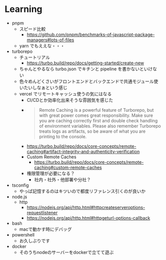 # Learning

- pnpm
  - スピード比較
    - https://github.com/pnpm/benchmarks-of-javascript-package-managers#lots-of-files
  - yarn でもええな・・・
- turborepo
  - チュートリアル
    - https://turbo.build/repo/docs/getting-started/create-new
  - ちゃんとやるなら turbo.json でキチンと pipeline を書かないといけない
  - 色々めんどくさいがフロントエンドとバックエンドで共通モジュール使いたいしなぁという感じ
  - vercel でリモートキャッシュ使うの気にはなる
    - CI/CDとか効率化出来そうな雰囲気を感じた
    - > Remote Caching is a powerful feature of Turborepo, but with great power comes great responsibility. Make sure you are caching correctly first and double check handling of environment variables. Please also remember Turborepo treats logs as artifacts, so be aware of what you are printing to the console.
    - https://turbo.build/repo/docs/core-concepts/remote-caching#artifact-integrity-and-authenticity-verification
    - Custom Remote Caches
      - https://turbo.build/repo/docs/core-concepts/remote-caching#custom-remote-caches
    - 権限管理が必要になる？
      - 社内・社外・他部署や分社？
- tsconfig
  - やっぱ記憶するのはキツいので都度リファレンス引くのが良いか
- node.js
  - http
    - https://nodejs.org/api/http.html#httpcreateserveroptions-requestlistener
    - https://nodejs.org/api/http.html#httpgeturl-options-callback
- bash
  - macで動かす時にデバッグ
- powershell
  - お久しぶりです
- docker
  - そのうちnodeのサーバーをdockerで立てて遊ぶ